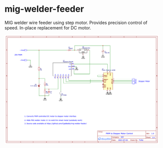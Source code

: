 # mig-welder-feeder
MIG welder wire feeder using step motor. Provides precision control of speed. In-place replacement for DC motor.



![Schematics](https://github.com/CppBaddy/mig-welder-feeder/blob/main/Schematic_MIG-welder-wire-feeder_2021-07-03.png?raw=true)